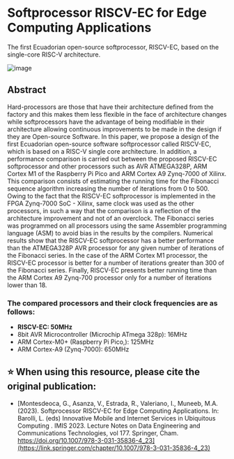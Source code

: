# Softprocessor RISCV-EC for Edge Computing Applications
The first Ecuadorian open-source softprocessor, RISCV-EC, based on the single-core RISC-V architecture.

![image](https://github.com/guianmon99/RISCV-EC/assets/12642226/2c7c6224-93bf-4924-9490-50affb891e3e)


## Abstract
Hard-processors are those that have their architecture defined from the factory and this makes them less flexible in the face of architecture changes while softprocessors have the advantage of being modifiable in their architecture allowing continuous improvements to be made in the design if they are Open-source Software. In this paper, we propose a design of the first Ecuadorian open-source software softprocessor called RISCV-EC, which is based on a RISC-V single core architecture. In addition, a performance comparison is carried out between the proposed RISCV-EC softprocessor and other processors such as AVR ATMEGA328P, ARM Cortex M1 of the Raspberry Pi Pico and ARM Cortex A9 Zynq-7000 of Xilinx. This comparison consists of estimating the running time for the Fibonacci sequence algorithm increasing the number of iterations from 0 to 500. Owing to the fact that the RISCV-EC softprocessor is implemented in the FPGA Zynq-7000 SoC - Xilinx, same clock was used as the other processors, in such a way that the comparison is a reflection of the architecture improvement and not of an overclock. The Fibonacci series was programmed on all processors using the same Assembler programming language (ASM) to avoid bias in the results by the compilers. Numerical results show that the RISCV-EC softprocessor has a better performance than the ATMEGA328P AVR processor for any given number of iterations of the Fibonacci series. In the case of the ARM Cortex M1 processor, the RISCV-EC processor is better for a number of iterations greater than 300 of the Fibonacci series. Finally, RISCV-EC presents better running time than the ARM Cortex A9 Zynq-700 processor only for a number of iterations lower than 18.

### The compared processors and their clock frequencies are as follows:
- **RISCV-EC: 50MHz**
- 8bit AVR Microcontroller (Microchip ATmega 328p): 16MHz
- ARM Cortex-M0+ (Raspberry Pi Pico,): 125MHz
- ARM Cortex-A9 (Zynq-7000): 650MHz 
    
## ⭐ When using this resource, please cite the original publication:
- [Montesdeoca, G., Asanza, V., Estrada, R., Valeriano, I., Muneeb, M.A. (2023). Softprocessor RISCV-EC for Edge Computing Applications. In: Barolli, L. (eds) Innovative Mobile and Internet Services in Ubiquitous Computing . IMIS 2023. Lecture Notes on Data Engineering and Communications Technologies, vol 177. Springer, Cham. https://doi.org/10.1007/978-3-031-35836-4_23](https://link.springer.com/chapter/10.1007/978-3-031-35836-4_23)
